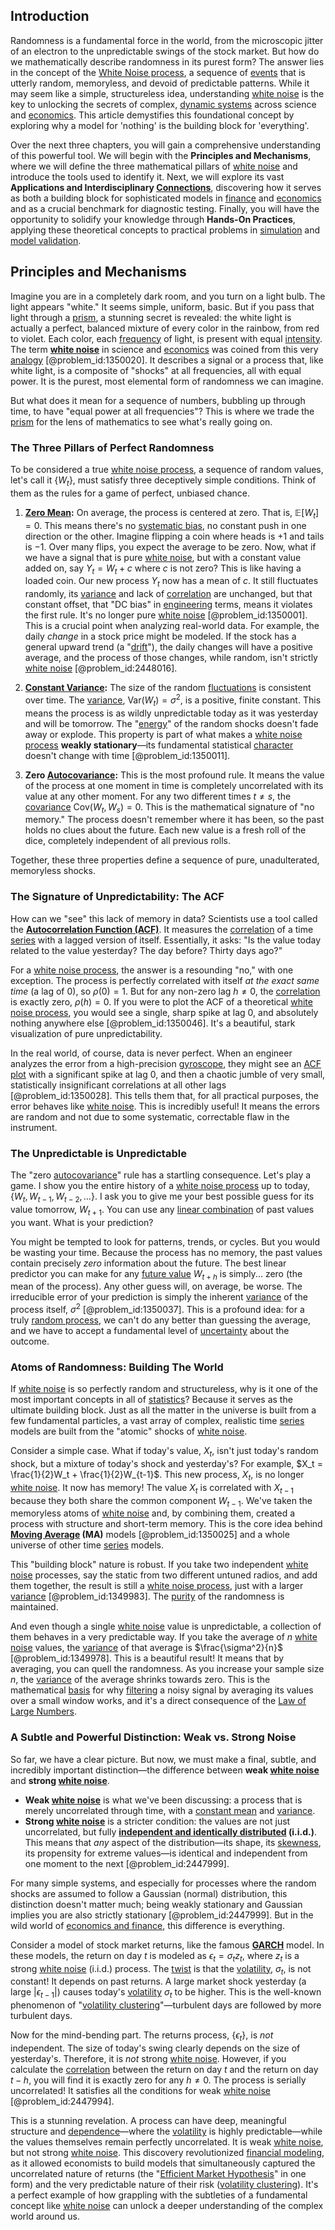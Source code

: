 ## Introduction
Randomness is a fundamental force in the world, from the microscopic jitter of an electron to the unpredictable swings of the stock market. But how do we mathematically describe randomness in its purest form? The answer lies in the concept of the [White Noise process](@article_id:146383), a sequence of [events](@article_id:175929) that is utterly random, memoryless, and devoid of predictable patterns. While it may seem like a simple, structureless idea, understanding [white noise](@article_id:144754) is the key to unlocking the secrets of complex, [dynamic systems](@article_id:137324) across science and [economics](@article_id:271560). This article demystifies this foundational concept by exploring why a model for 'nothing' is the building block for 'everything'.

Over the next three chapters, you will gain a comprehensive understanding of this powerful tool. We will begin with the **Principles and Mechanisms**, where we will define the three mathematical pillars of [white noise](@article_id:144754) and introduce the tools used to identify it. Next, we will explore its vast **Applications and Interdisciplinary [Connections](@article_id:193345)**, discovering how it serves as both a building block for sophisticated models in [finance](@article_id:144433) and [economics](@article_id:271560) and as a crucial benchmark for diagnostic testing. Finally, you will have the opportunity to solidify your knowledge through **Hands-On Practices**, applying these theoretical concepts to practical problems in [simulation](@article_id:140361) and [model validation](@article_id:140646).

## Principles and Mechanisms

Imagine you are in a completely dark room, and you turn on a light bulb. The light appears "white." It seems simple, uniform, basic. But if you pass that light through a [prism](@article_id:167956), a stunning secret is revealed: the white light is actually a perfect, balanced mixture of every color in the rainbow, from red to violet. Each color, each [frequency](@article_id:264036) of light, is present with equal [intensity](@article_id:167270). The term **[white noise](@article_id:144754)** in science and [economics](@article_id:271560) was coined from this very [analogy](@article_id:149240) [@problem_id:1350020]. It describes a signal or a process that, like white light, is a composite of "shocks" at all frequencies, all with equal power. It is the purest, most elemental form of randomness we can imagine.

But what does it mean for a sequence of numbers, bubbling up through time, to have "equal power at all frequencies"? This is where we trade the [prism](@article_id:167956) for the lens of mathematics to see what's really going on.

### The Three Pillars of Perfect Randomness

To be considered a true [white noise process](@article_id:146383), a sequence of random values, let's call it $\{W_t\}$, must satisfy three deceptively simple conditions. Think of them as the rules for a game of perfect, unbiased chance.

1.  **[Zero Mean](@article_id:271106):** On average, the process is centered at zero. That is, $\mathbb{E}[W_t] = 0$. This means there's no [systematic bias](@article_id:167378), no constant push in one direction or the other. Imagine flipping a coin where heads is $+1$ and tails is $-1$. Over many flips, you expect the average to be zero. Now, what if we have a signal that is pure [white noise](@article_id:144754), but with a constant value added on, say $Y_t = W_t + c$ where $c$ is not zero? This is like having a loaded coin. Our new process $Y_t$ now has a mean of $c$. It still fluctuates randomly, its [variance](@article_id:148683) and lack of [correlation](@article_id:265479) are unchanged, but that constant offset, that "DC bias" in [engineering](@article_id:275179) terms, means it violates the first rule. It's no longer pure [white noise](@article_id:144754) [@problem_id:1350001]. This is a crucial point when analyzing real-world data. For example, the daily *change* in a stock price might be modeled. If the stock has a general upward trend (a "[drift](@article_id:268312)"), the daily changes will have a positive average, and the process of those changes, while random, isn't strictly [white noise](@article_id:144754) [@problem_id:2448016].

2.  **[Constant Variance](@article_id:262634):** The size of the random [fluctuations](@article_id:150006) is consistent over time. The [variance](@article_id:148683), $\text{Var}(W_t) = \sigma^2$, is a positive, finite constant. This means the process is as wildly unpredictable today as it was yesterday and will be tomorrow. The "[energy](@article_id:149697)" of the random shocks doesn't fade away or explode. This property is part of what makes a [white noise process](@article_id:146383) **weakly stationary**—its fundamental statistical [character](@article_id:264898) doesn't change with time [@problem_id:1350011].

3.  **Zero [Autocovariance](@article_id:269989):** This is the most profound rule. It means the value of the process at one moment in time is completely uncorrelated with its value at any other moment. For any two different times $t \neq s$, the [covariance](@article_id:151388) $\text{Cov}(W_t, W_s) = 0$. This is the mathematical signature of "no memory." The process doesn't remember where it has been, so the past holds no clues about the future. Each new value is a fresh roll of the dice, completely independent of all previous rolls.

Together, these three properties define a sequence of pure, unadulterated, memoryless shocks.

### The Signature of Unpredictability: The ACF

How can we "see" this lack of memory in data? Scientists use a tool called the **[Autocorrelation Function (ACF)](@article_id:138650)**. It measures the [correlation](@article_id:265479) of a time [series](@article_id:260342) with a lagged version of itself. Essentially, it asks: "Is the value today related to the value yesterday? The day before? Thirty days ago?"

For a [white noise process](@article_id:146383), the answer is a resounding "no," with one exception. The process is perfectly correlated with itself *at the exact same time* (a lag of 0), so $\rho(0)=1$. But for any non-zero lag $h \neq 0$, the [correlation](@article_id:265479) is exactly zero, $\rho(h) = 0$. If you were to plot the ACF of a theoretical [white noise process](@article_id:146383), you would see a single, sharp spike at lag 0, and absolutely nothing anywhere else [@problem_id:1350046]. It's a beautiful, stark visualization of pure unpredictability.

In the real world, of course, data is never perfect. When an engineer analyzes the error from a high-precision [gyroscope](@article_id:172456), they might see an [ACF plot](@article_id:272745) with a significant spike at lag 0, and then a chaotic jumble of very small, statistically insignificant correlations at all other lags [@problem_id:1350028]. This tells them that, for all practical purposes, the error behaves like [white noise](@article_id:144754). This is incredibly useful! It means the errors are random and not due to some systematic, correctable flaw in the instrument.

### The Unpredictable is Unpredictable

The "zero [autocovariance](@article_id:269989)" rule has a startling consequence. Let's play a game. I show you the entire history of a [white noise process](@article_id:146383) up to today, $\{W_t, W_{t-1}, W_{t-2}, \dots \}$. I ask you to give me your best possible guess for its value tomorrow, $W_{t+1}$. You can use any [linear combination](@article_id:154597) of past values you want. What is your prediction?

You might be tempted to look for patterns, trends, or cycles. But you would be wasting your time. Because the process has no memory, the past values contain precisely *zero* information about the future. The best linear predictor you can make for any [future value](@article_id:140524) $W_{t+h}$ is simply... zero (the mean of the process). Any other guess will, on average, be worse. The irreducible error of your prediction is simply the inherent [variance](@article_id:148683) of the process itself, $\sigma^2$ [@problem_id:1350037]. This is a profound idea: for a truly [random process](@article_id:269111), we can't do any better than guessing the average, and we have to accept a fundamental level of [uncertainty](@article_id:275351) about the outcome.

### Atoms of Randomness: Building The World

If [white noise](@article_id:144754) is so perfectly random and structureless, why is it one of the most important concepts in all of [statistics](@article_id:260282)? Because it serves as the ultimate building block. Just as all the matter in the universe is built from a few fundamental particles, a vast array of complex, realistic time [series](@article_id:260342) models are built from the "atomic" shocks of [white noise](@article_id:144754).

Consider a simple case. What if today's value, $X_t$, isn't just today's random shock, but a mixture of today's shock and yesterday's? For example, $X_t = \frac{1}{2}W_t + \frac{1}{2}W_{t-1}$. This new process, $X_t$, is no longer [white noise](@article_id:144754). It now has memory! The value $X_t$ is correlated with $X_{t-1}$ because they both share the common component $W_{t-1}$. We've taken the memoryless atoms of [white noise](@article_id:144754) and, by combining them, created a process with structure and short-term memory. This is the core idea behind **[Moving Average](@article_id:203272) (MA)** models [@problem_id:1350025] and a whole universe of other time [series](@article_id:260342) models.

This "building block" nature is robust. If you take two independent [white noise](@article_id:144754) processes, say the static from two different untuned radios, and add them together, the result is still a [white noise process](@article_id:146383), just with a larger [variance](@article_id:148683) [@problem_id:1349983]. The [purity](@article_id:141147) of the randomness is maintained.

And even though a single [white noise](@article_id:144754) value is unpredictable, a collection of them behaves in a very predictable way. If you take the average of $n$ [white noise](@article_id:144754) values, the [variance](@article_id:148683) of that average is $\frac{\sigma^2}{n}$ [@problem_id:1349978]. This is a beautiful result! It means that by averaging, you can quell the randomness. As you increase your sample size $n$, the [variance](@article_id:148683) of the average shrinks towards zero. This is the mathematical [basis](@article_id:155813) for why [filtering](@article_id:264334) a noisy signal by averaging its values over a small window works, and it's a direct consequence of the [Law of Large Numbers](@article_id:140421).

### A Subtle and Powerful Distinction: Weak vs. Strong Noise

So far, we have a clear picture. But now, we must make a final, subtle, and incredibly important distinction—the difference between **weak [white noise](@article_id:144754)** and **strong [white noise](@article_id:144754)**.

-   **Weak [white noise](@article_id:144754)** is what we've been discussing: a process that is merely uncorrelated through time, with a [constant mean](@article_id:266003) and [variance](@article_id:148683).
-   **Strong [white noise](@article_id:144754)** is a stricter condition: the values are not just uncorrelated, but fully **[independent and identically distributed](@article_id:168573) (i.i.d.)**. This means that *any* aspect of the distribution—its shape, its [skewness](@article_id:177669), its propensity for extreme values—is identical and independent from one moment to the next [@problem_id:2447999].

For many simple systems, and especially for processes where the random shocks are assumed to follow a Gaussian (normal) distribution, this distinction doesn't matter much; being weakly stationary and Gaussian implies you are also strictly stationary [@problem_id:2447999]. But in the wild world of [economics and finance](@article_id:139616), this difference is everything.

Consider a model of stock market returns, like the famous **[GARCH](@article_id:135738)** model. In these models, the return on day $t$ is modeled as $\epsilon_t = \sigma_t z_t$, where $z_t$ is a strong [white noise](@article_id:144754) (i.i.d.) process. The [twist](@article_id:199796) is that the [volatility](@article_id:266358), $\sigma_t$, is not constant! It depends on past returns. A large market shock yesterday (a large $|\epsilon_{t-1}|$) causes today's [volatility](@article_id:266358) $\sigma_t$ to be higher. This is the well-known phenomenon of "[volatility clustering](@article_id:145181)"—turbulent days are followed by more turbulent days.

Now for the mind-bending part. The returns process, $\{\epsilon_t\}$, is *not* independent. The size of today's swing clearly depends on the size of yesterday's. Therefore, it is *not* strong [white noise](@article_id:144754). However, if you calculate the [correlation](@article_id:265479) between the return on day $t$ and the return on day $t-h$, you will find it is exactly zero for any $h \ne 0$. The process is serially uncorrelated! It satisfies all the conditions for weak [white noise](@article_id:144754) [@problem_id:2447994].

This is a stunning revelation. A process can have deep, meaningful structure and [dependence](@article_id:266459)—where the [volatility](@article_id:266358) is highly predictable—while the values themselves remain perfectly uncorrelated. It is weak [white noise](@article_id:144754), but not strong [white noise](@article_id:144754). This discovery revolutionized [financial modeling](@article_id:144827), as it allowed economists to build models that simultaneously captured the uncorrelated nature of returns (the "[Efficient Market Hypothesis](@article_id:139769)" in one form) and the very predictable nature of their risk ([volatility clustering](@article_id:145181)). It's a perfect example of how grappling with the subtleties of a fundamental concept like [white noise](@article_id:144754) can unlock a deeper understanding of the complex world around us.

